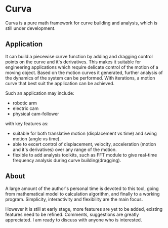 # Curva

Curva is a pure math framework for curve building and analysis, which is still under development.

## Application

It can build a piecewise curve function by adding and dragging control points on the curve and it's derivatives. This makes it suitable for engineering applications which require delicate control of the motion of a moving object. Based on the motion curves it generated, further analysis of the dynamics of the system can be performed. With iterations, a motion curve that best suit the application can be achieved.
  
  Such an application may include:
- robotic arm
- electric cam
- physical cam-follower

with key features as:
- suitable for both translative motion (displacement vs time) and swing motion (angle vs time).
- able to excert control of displacement, velocity, acceleration (motion and it's derivatives) over any range of the motion.
- flexible to add analysis toolkits, such as FFT module to give real-time frequency analysis during curve building(dragging). 

## About

A large amount of the author's personal time is devoted to this tool, going from mathematical model to calculation algorithm, and finally to a working program. Simplicity, interactivity and flexibility are the main focus. 

However it is still at early stage, more features are yet to be added, existing features need to be refined. Comments, suggestions are greatly appreciated. I am ready to discuss with anyone who is interested.


